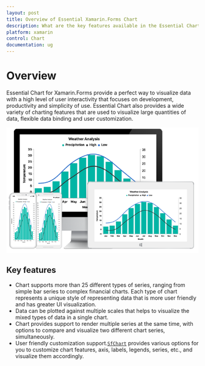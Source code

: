 ```yaml
---
layout: post
title: Overview of Essential Xamarin.Forms Chart
description: What are the key features available in the Essential Chart for Xamarin.Forms
platform: xamarin
control: Chart
documentation: ug
---
```


# Overview

Essential Chart for Xamarin.Forms provide a perfect way to visualize data with a high level of user interactivity that focuses on development, productivity and simplicity of use. Essential Chart also provides a wide variety of charting features that are used to visualize large quantities of data, flexible data binding and user customization.

![Overview of Xamarin.Forms Chart](Overview_images/img1.png)


## Key features

* Chart supports more than 25 different types of series, ranging from simple bar series to complex financial charts. Each type of chart represents a unique style of representing data that is more user friendly and has greater UI visualization.
* Data can be plotted against multiple scales that helps to visualize the mixed types of data in a single chart.
* Chart provides support to render multiple series at the same time, with options to compare and visualize two different chart series, simultaneously.
* User friendly customization support.[`SfChart`](https://help.syncfusion.com/cr/cref_files/xamarin/Syncfusion.SfChart.XForms~Syncfusion.SfChart.XForms.SfChart.html) provides various options for you to customize chart features, axis, labels, legends, series, etc., and visualize them accordingly. 

